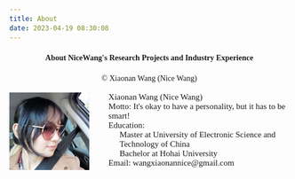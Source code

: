 ```yaml
---
title: About
date: 2023-04-19 08:30:08
---
```


#### <center><font face="Times">About NiceWang's Research Projects and Industry Experience</font></center>
<center><font face="Times">© Xiaonan Wang (Nice Wang)</font></center> &nbsp


<div style="display:flex; align-items:flex-start;">
  <img src="./nicewang.jpg" width="190" height="140" style="margin-right:15px;">
  <div style="font-family:Times New Rman; font-size:15px; margin-top:0; margin-left:20px;">
    <p style="margin:0;">Xiaonan Wang (Nice Wang)</p>
    <p style="margin:0;">Motto: It's okay to have a personality, but it has to be smart!</p>
    <p style="margin:0;">Education:</p>
    <p style="margin:0; margin-left:20px;">Master at University of Electronic Science and Technology of China</p>
    <p style="margin:0; margin-left:20px;">Bachelor at Hohai University</p>
    <p style="margin:0;">Email: wangxiaonannice@gmail.com</p>
  </div>
</div>